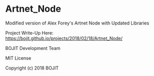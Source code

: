 # Artnet_Node
Modified version of Alex Forey's Artnet Node with Updated Libraries

Project Write-Up Here: https://bojit.github.io/projects/2018/02/18/Artnet_Node/

BOJIT Development Team

MIT License

Copyright (c) 2018 BOJIT
